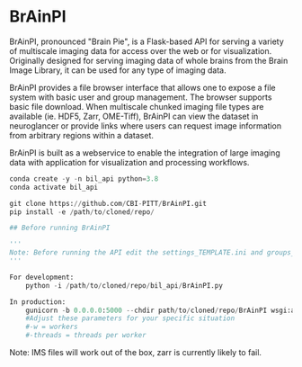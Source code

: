 # BrAinPI

BrAinPI, pronounced "Brain Pie", is a Flask-based API for serving a variety of multiscale imaging data for access over the web or for visualization.  Originally designed for serving imaging data of whole brains from the Brain Image Library, it can be used for any type of imaging data.

BrAinPI provides a file browser interface that allows one to expose a file system with basic user and group management.  The browser supports basic file download.  When multiscale chunked imaging file types are available (ie. HDF5, Zarr, OME-Tiff), BrAinPI can view the dataset in neuroglancer or provide links where users can request image information from arbitrary regions within a dataset.  

BrAinPI is built as a webservice to enable the integration of large imaging data with application for visualization and processing workflows.



```python
conda create -y -n bil_api python=3.8
conda activate bil_api

git clone https://github.com/CBI-PITT/BrAinPI.git
pip install -e /path/to/cloned/repo/

## Before running BrAinPI

'''
Note: Before running the API edit the settings_TEMPLATE.ini and groups_TEMPLATE.ini files and rename them to settings.ini and groups.ini.
'''

For development:
	python -i /path/to/cloned/repo/bil_api/BrAinPI.py

In production:
    gunicorn -b 0.0.0.0:5000 --chdir path/to/cloned/repo/BrAinPI wsgi:app -w 4 --threads 6
    #Adjust these parameters for your specific situation
    #-w = workers
    #-threads = threads per worker

```

Note:   IMS files will work out of the box, zarr is currently likely to fail.
